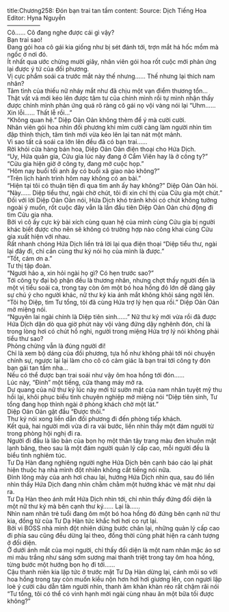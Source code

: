 title:Chương258: Đón bạn trai tan tầm
content:
Source: Dịch Tiếng Hoa<br>Editor: Hyna Nguyễn<br>—————–<br>Cô…… Cô đang nghe được cái gì vậy?<br>Bạn trai sao!<br>Đang gói hoa cô gái kia giống như bị sét đánh tới, trợn mắt há hốc mồm mà ngốc ở nơi đó.<br>Ít nhất qua ước chừng mười giây, nhân viên gói hoa rốt cuộc mới phản ứng lại được ý tứ của đối phương.<br>Vị cực phẩm soái ca trước mắt này thế nhưng…… Thế nhưng lại thích nam nhân?<br>Tâm tình của thiếu nữ nháy mắt như đã chịu một vạn điểm thương tổn…<br>Thật vất vả mới kéo lên được tâm tư của chính mình rồi tự mình nhận thấy được chính mình phản ứng quá rõ ràng cô gái nọ vội vàng nói lại “Uhm…… Xin lỗi…… Thất lễ rồi…”<br>“Không quan hệ.” Diệp Oản Oản không thèm để ý mà cười cười.<br>Nhân viên gói hoa nhìn đối phương khi mỉm cười càng làm người nhìn tim đập thình thịch, tâm tình mới vừa kéo lên lại tan nát một mảnh.<br>Vì sao tất cả soái ca lớn lên đều đã có bạn trai……<br>Rời khỏi cửa hàng bán hoa, Diệp Oản Oản điện thoại cho Hứa Dịch.<br>“Uy, Hứa quản gia, Cửu gia lúc này đang ở Cẩm Viên hay là ở công ty?”<br>“Cửu gia hiện giờ ở công ty, đang mở cuộc họp.”<br>“Hôm nay buổi tối anh ấy có buổi xã giao nào không?”<br>“Trên lịch hành trình hôm nay không có an bài.”<br>“Hiện tại tôi có thuận tiện đi qua tìm anh ấy hay không?” Diệp Oản Oản hỏi.<br>“Này…… Diệp tiểu thư, ngài chờ chút, tôi đi xin chỉ thị của Cửu gia một chút.” Đối với lời Diệp Oản Oản nói, Hứa Dịch khó tránh khỏi có chút không tưởng ngoài ý muốn, rốt cuộc đây vẫn là lần đầu tiên Diệp Oản Oản chủ động đi tìm Cửu gia nha.<br>Bởi vì cô ấy cực kỳ bài xích cùng quan hệ của mình cùng Cửu gia bị người khác biết được cho nên sẽ không có trường hợp nào công khai cùng Cửu gia xuất hiện với nhau.<br>Rất nhanh chóng Hứa Dịch liền trả lời lại qua điện thoại “Diệp tiểu thư, ngài lại đây đi, chỉ cần cùng thư ký nói họ của mình là được.”<br>“Tốt, cám ơn a.”<br>Tư thị tập đoàn.<br>“Ngươi hảo a, xin hỏi ngài họ gì? Có hẹn trước sao?”<br>Tới công ty đại bộ phận đều là thương nhân, nhưng chợt thấy người đến là một vị tiểu soái ca, trong tay còn ôm một bó hoa hồng đỏ lớn dễ dàng gây sự chú ý cho người khác, nữ thư ký kia ánh mắt không khỏi sáng ngời lên.<br>“Tôi họ Diệp, tìm Tư tổng, tôi đã cùng Hứa trợ lý hẹn qua rồi.” Diệp Oản Oản mở miệng nói.<br>“Nguyên lai ngài chính là Diệp tiên sinh……” Nữ thư ký mới vừa rồi đã được Hứa Dịch dặn dò qua giờ phút này vội vàng đứng dậy nghênh đón, chỉ là trong lòng hơi có chút hồ nghi, người trong miệng Hứa trợ lý nói không phải tiểu thư sao?<br>Phỏng chừng vẫn là đúng người đi!<br>Chỉ là xem bộ dáng của đối phương, tựa hồ như không phải tới nói chuyện chính sự, ngược lại lại làm cho cô có cảm giác là bạn trai tới công ty đón bạn gái tan tầm nha…<br>Nếu có thể được bạn trai soái như vậy ôm hoa hồng tới đón……<br>Lúc này, “Đinh” một tiếng, cửa thang máy mở ra.<br>Dư quang của nữ thư ký lúc này mới từ sườn mặt của nam nhân tuyệt mỹ thu hồi lại, khôi phục biểu tình chuyên nghiệp mở miệng nói “Diệp tiên sinh, Tư tổng đang họp thỉnh ngài ở phòng khách chờ một lát.”<br>Diệp Oản Oản gật đầu “Được thôi.”<br>Thư ký nói xong liền dẫn đối phương đi đến phòng tiếp khách.<br>Kết quả, hai người mới vừa đi ra vài bước, liền nhìn thấy một đám người từ trong phòng hội nghị đi ra.<br>Người đi đầu là lão bản của bọn họ một thân tây trang màu đen khuôn mặt lạnh băng, theo sau là một đám người quản lý cấp cao, mỗi người đều là biểu tình nghiêm túc.<br>Tư Dạ Hàn đang nghiêng người nghe Hứa Dịch bên cạnh báo cáo lại phát hiện thuộc hạ nhà mình đột nhiên không cất tiếng nói nữa.<br>Đỉnh lông mày của anh hơi chau lại, hướng Hứa Dịch nhìn qua, sau đó liền nhìn thấy Hứa Dịch đang nhìn chằm chằm một hướng khác vẻ mặt như dại ra.<br>Tư Dạ Hàn theo ánh mắt Hứa Dịch nhìn tới, chỉ nhìn thấy đứng đối diện là một nữ thư ký mà bên cạnh thư ký…… Lại là……<br>Nhìn nam nhân trẻ tuổi đang ôm một bó hoa hồng đỏ đứng bên cạnh nữ thư kia, đồng tử của Tư Dạ Hàn tức khắc hơi hơi co rụt lại.<br>Bởi vì BOSS nhà mình đột nhiên dừng bước chân lại, những quản lý cấp cao đi phía sau cũng đều dừng lại theo, đồng thời cũng phát hiện ra cảnh tượng ở đối diện.<br>Ở dưới ánh mắt của mọi người, chỉ thấy đối diện là một nam nhân mặc áo sơ mi màu trắng như sáng sớm sương mai thanh triệt trong tay ôm hoa hồng, từng bước một hướng bọn họ đi tới……<br>Cậu thanh niên kia lập tức ở trước mặt Tư Dạ Hàn dừng lại, cánh môi so với hoa hồng trong tay còn muốn kiều nộn hơn hơi hơi giương lên, con ngươi lập loè ý cười câu dẫn tâm người nhìn, thanh âm khàn khàn réo rắt chậm rãi nói “Tư tổng, tôi có thể có vinh hạnh mời ngài cùng nhau ăn một bữa tối được không?”